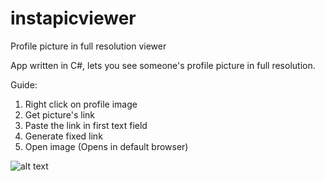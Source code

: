 # instapicviewer
Profile picture in full resolution viewer

App written in C#, lets you see someone's profile picture in full resolution.

Guide:

1. Right click on profile image
2. Get picture's link
3. Paste the link in first text field
4. Generate fixed link
5. Open image (Opens in default browser)

![alt text](https://i.imgur.com/TQtmiZf.png)

